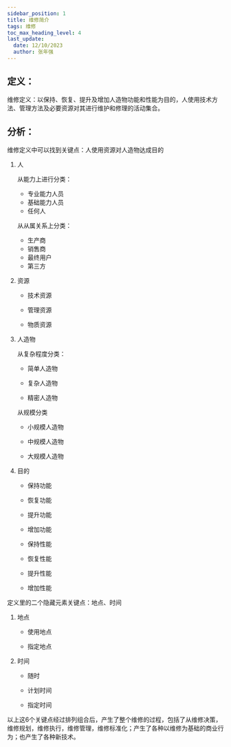 ```yaml
---
sidebar_position: 1
title: 维修简介
tags: 维修
toc_max_heading_level: 4
last_update:
  date: 12/10/2023
  author: 张年强
---
```


## 定义：

维修定义：以保持、恢复、提升及增加人造物功能和性能为目的，人使用技术方法、管理方法及必要资源对其进行维护和修理的活动集合。

## 分析：

维修定义中可以找到关键点：人使用资源对人造物达成目的

1. 人

   从能力上进行分类：

   - 专业能力人员
   - 基础能力人员
   - 任何人

   从从属关系上分类：

   - 生产商
   - 销售商
   - 最终用户
   - 第三方

2. 资源

   - 技术资源

   - 管理资源

   - 物质资源

3. 人造物

   从复杂程度分类：

   - 简单人造物

   - 复杂人造物

   - 精密人造物

   从规模分类

   - 小规模人造物

   - 中规模人造物

   - 大规模人造物

4. 目的

   - 保持功能

   - 恢复功能

   - 提升功能

   - 增加功能

   - 保持性能

   - 恢复性能

   - 提升性能

   - 增加性能

定义里的二个隐藏元素关键点：地点、时间

1. 地点

   - 使用地点

   - 指定地点

2. 时间

   - 随时
   - 计划时间

   - 指定时间

以上这6个关键点经过排列组合后，产生了整个维修的过程，包括了从维修决策，维修规划，维修执行，维修管理，维修标准化；产生了各种以维修为基础的商业行为；也产生了各种新技术。


